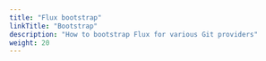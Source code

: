 ```yaml
---
title: "Flux bootstrap"
linkTitle: "Bootstrap"
description: "How to bootstrap Flux for various Git providers"
weight: 20
---
```

